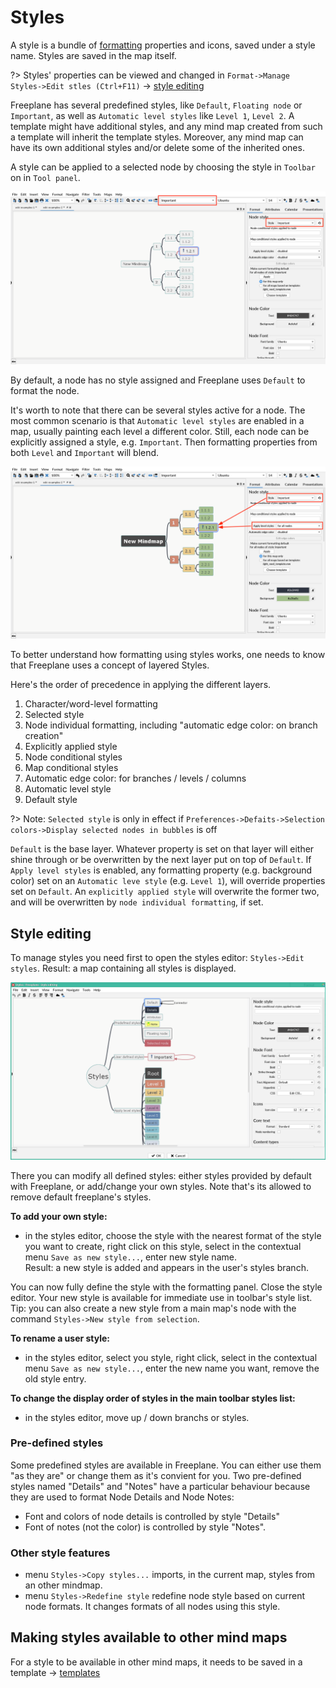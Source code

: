 # Styles

A style is a bundle of [formatting](formatting-maps-and-nodes.md) properties and icons, saved under a style name. Styles are saved in the map itself.

?> Styles' properties can be viewed and changed in `Format->Manage Styles->Edit stles (Ctrl+F11)` → [style editing](#style-editing)

Freeplane has several predefined styles, like `Default`, `Floating node` or `Important`, as well as `Automatic level styles` like `Level 1`, `Level 2`.
A template might have additional styles, and any mind map created from such a template will inherit the template styles. Moreover, any mind map can have its own additional styles and/or delete some of the inherited ones.

A style can be applied to a selected node by choosing the style in `Toolbar` on in `Tool panel`.

![](../images/style_in_Toolbar_and_Tool_panel-1'10'2.png ':size=200')

By default, a node has no style assigned and Freeplane uses `Default` to format the node.

It's worth to note that there can be several styles active for a node.
The most common scenario is that `Automatic level styles` are enabled in a map, usually painting each level a different color.
Still, each node can be explicitly assigned a style, e.g. `Important`. Then formatting properties from both `Level` and `Important` will blend.

![](../images/apply_level_styles_and_explicitly_applied_style-1'10'2.png ':size=200')

To better understand how formatting using styles works, one needs to know that Freeplane uses a concept of layered Styles.

Here's the order of precedence in applying the different layers.

1. Character/word-level formatting
2. Selected style 
3. Node individual formatting, including "automatic edge color: on branch creation"
4. Explicitly applied style
5. Node conditional styles
6. Map conditional styles
7. Automatic edge color: for branches / levels / columns
8. Automatic level style
9. Default style

?> Note: `Selected style` is only in effect if `Preferences->Defaits->Selection colors->Display selected nodes in bubbles` is off

`Default` is the base layer. Whatever property is set on that layer will either shine through or be overwritten by the next layer put on top of `Default`.
If `Apply level styles` is enabled, any formatting property (e.g. background color) set on an `Automatic leve style` (e.g. `Level 1`), will override properties set on `Default`.
An `explicitly applied style` will overwrite the former two, and will be overwritten by `node individual formatting`, if set.

## Style editing

To manage styles you need first to open the styles editor:
`Styles->Edit styles`. Result: a map containing all styles is displayed.

![](../images/style_editing_dialog-1'10'2.png ':size=200')

There you can modify all defined styles: either styles provided by default with Freeplane, or add/change your own styles. 
Note that's its allowed to remove default freeplane's styles.

**To add your own style:**

* in the styles editor, choose the style with the nearest format of the style you want to create, right click on this style, select in the contextual menu `Save as new style...`, enter new style name.\
  Result: a new style is added and appears in the user's styles branch.

You can now fully define the style with the formatting panel. 
Close the style editor. 
Your new style is available for immediate use in toolbar's style list. 
Tip: you can also create a new style from a main map's node with the command `Styles->New style from selection`.

**To rename a user style:**

* in the styles editor, select you style, right click, select in the contextual menu `Save as new style...`, enter the new name you want, remove the old style entry.

**To change the display order of styles in the main toolbar styles list:**

* in the styles editor, move up / down branchs or styles.

### Pre-defined styles
Some predefined styles are available in Freeplane. 
You can either use them "as they are" or change them as it's convient for you. 
Two pre-defined styles named "Details" and "Notes" have a particular behaviour because they are used  to format Node Details and Node Notes:

* Font and colors of node details is controlled by style "Details"
* Font of notes (not the color) is controlled by style "Notes".

### Other style features

* menu `Styles->Copy styles...` imports, in the current map, styles from an other mindmap.
* menu `Styles->Redefine style` redefine node style based on current node formats. It changes formats of all nodes using this style.

## Making styles available to other mind maps

For a style to be available in other mind maps, it needs to be saved in a template -> [templates](templates.md)
